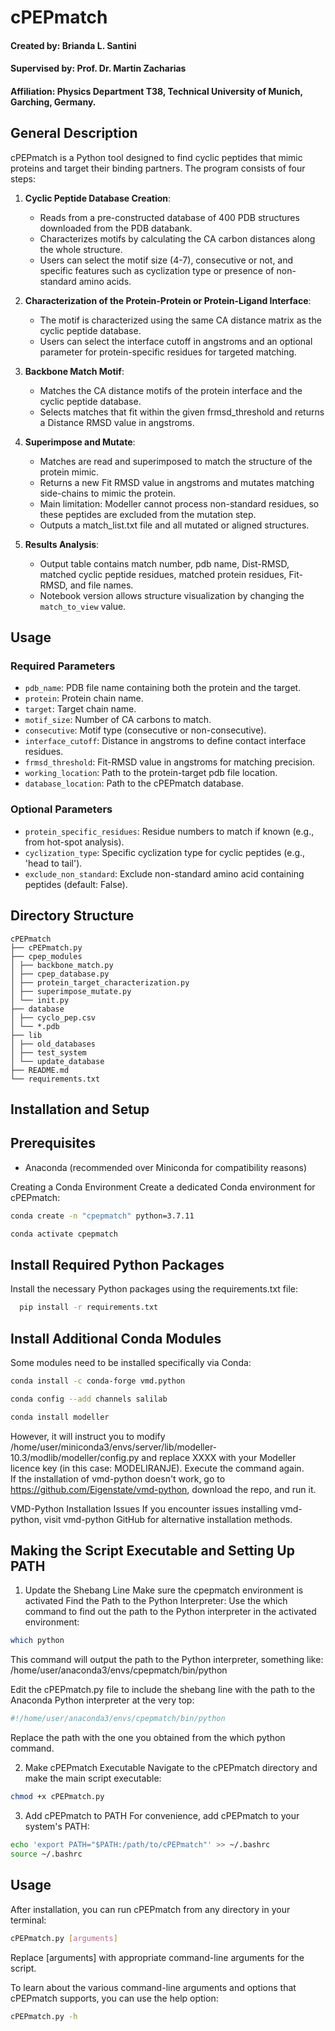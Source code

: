 # cPEPmatch

#### **Created by**: Brianda L. Santini
#### **Supervised by**: Prof. Dr. Martin Zacharias
#### **Affiliation**: Physics Department T38, Technical University of Munich, Garching, Germany.

## General Description

cPEPmatch is a Python tool designed to find cyclic peptides that mimic proteins and target their binding partners. The program consists of four steps:

1. **Cyclic Peptide Database Creation**:
   - Reads from a pre-constructed database of 400 PDB structures downloaded from the PDB databank.
   - Characterizes motifs by calculating the CA carbon distances along the whole structure.
   - Users can select the motif size (4-7), consecutive or not, and specific features such as cyclization type or presence of non-standard amino acids.

2. **Characterization of the Protein-Protein or Protein-Ligand Interface**:
   - The motif is characterized using the same CA distance matrix as the cyclic peptide database.
   - Users can select the interface cutoff in angstroms and an optional parameter for protein-specific residues for targeted matching.

3. **Backbone Match Motif**:
   - Matches the CA distance motifs of the protein interface and the cyclic peptide database.
   - Selects matches that fit within the given frmsd_threshold and returns a Distance RMSD value in angstroms.

4. **Superimpose and Mutate**:
   - Matches are read and superimposed to match the structure of the protein mimic.
   - Returns a new Fit RMSD value in angstroms and mutates matching side-chains to mimic the protein.
   - Main limitation: Modeller cannot process non-standard residues, so these peptides are excluded from the mutation step.
   - Outputs a match_list.txt file and all mutated or aligned structures.

5. **Results Analysis**:
   - Output table contains match number, pdb name, Dist-RMSD, matched cyclic peptide residues, matched protein residues, Fit-RMSD, and file names.
   - Notebook version allows structure visualization by changing the `match_to_view` value.

## Usage

### Required Parameters

- `pdb_name`: PDB file name containing both the protein and the target.
- `protein`: Protein chain name.
- `target`: Target chain name.
- `motif_size`: Number of CA carbons to match.
- `consecutive`: Motif type (consecutive or non-consecutive).
- `interface_cutoff`: Distance in angstroms to define contact interface residues.
- `frmsd_threshold`: Fit-RMSD value in angstroms for matching precision.
- `working_location`: Path to the protein-target pdb file location.
- `database_location`: Path to the cPEPmatch database.

### Optional Parameters

- `protein_specific_residues`: Residue numbers to match if known (e.g., from hot-spot analysis).
- `cyclization_type`: Specific cyclization type for cyclic peptides (e.g., 'head to tail').
- `exclude_non_standard`: Exclude non-standard amino acid containing peptides (default: False).

## Directory Structure
```
cPEPmatch
├── cPEPmatch.py
├── cpep_modules
│ ├── backbone_match.py
│ ├── cpep_database.py
│ ├── protein_target_characterization.py
│ ├── superimpose_mutate.py
│ └── init.py
├── database
│ ├── cyclo_pep.csv
│ └── *.pdb
├── lib
│ ├── old_databases
│ ├── test_system
│ └── update_database
├── README.md
└── requirements.txt
```

## Installation and Setup

## Prerequisites
- Anaconda (recommended over Miniconda for compatibility reasons)

Creating a Conda Environment
Create a dedicated Conda environment for cPEPmatch:
```bash
conda create -n "cpepmatch" python=3.7.11

conda activate cpepmatch
``` 
## Install Required Python Packages
Install the necessary Python packages using the requirements.txt file:
```bash
  pip install -r requirements.txt
``` 
## Install Additional Conda Modules
Some modules need to be installed specifically via Conda:
 ```bash
 conda install -c conda-forge vmd.python

conda config --add channels salilab

conda install modeller
```
However, it will instruct you to modify /home/user/miniconda3/envs/server/lib/modeller-10.3/modlib/modeller/config.py and replace XXXX with your Modeller licence key (in this case: MODELIRANJE). Execute the command again. </br>
If the installation of vmd-python doesn't work, go to https://github.com/Eigenstate/vmd-python, download the repo, and run it.

VMD-Python Installation Issues
If you encounter issues installing vmd-python, visit vmd-python GitHub for alternative installation methods.

## Making the Script Executable and Setting Up PATH

1. Update the Shebang Line
Make sure the cpepmatch environment is activated
Find the Path to the Python Interpreter:
Use the which command to find out the path to the Python interpreter in the activated environment:
```bash
which python
```
This command will output the path to the Python interpreter, something like:
/home/user/anaconda3/envs/cpepmatch/bin/python

Edit the cPEPmatch.py file to include the shebang line with the path to the Anaconda Python interpreter at the very top:
```bash
#!/home/user/anaconda3/envs/cpepmatch/bin/python
```
Replace the path with the one you obtained from the which python command.


2. Make cPEPmatch Executable
Navigate to the cPEPmatch directory and make the main script executable:
```bash
chmod +x cPEPmatch.py
```

3. Add cPEPmatch to PATH
For convenience, add cPEPmatch to your system's PATH:
```bash
echo 'export PATH="$PATH:/path/to/cPEPmatch"' >> ~/.bashrc
source ~/.bashrc
```

## Usage
After installation, you can run cPEPmatch from any directory in your terminal:
```bash
cPEPmatch.py [arguments]
```
Replace [arguments] with appropriate command-line arguments for the script.

To learn about the various command-line arguments and options that cPEPmatch supports, you can use the help option:
```bash
cPEPmatch.py -h
```
